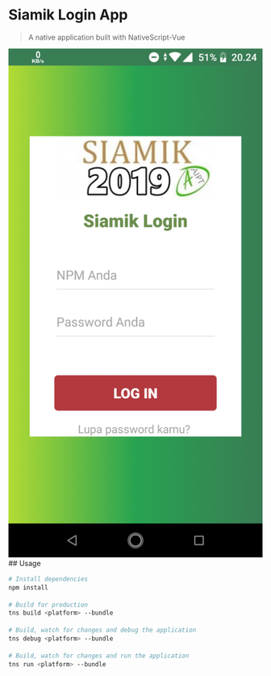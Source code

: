 
# Siamik Login App

> A native application built with NativeScript-Vue
<img src="https://raw.githubusercontent.com/afrizal423/simple-login-nativescript-vue/master/ss.png"/>
## Usage

``` bash
# Install dependencies
npm install

# Build for production
tns build <platform> --bundle

# Build, watch for changes and debug the application
tns debug <platform> --bundle

# Build, watch for changes and run the application
tns run <platform> --bundle
```
